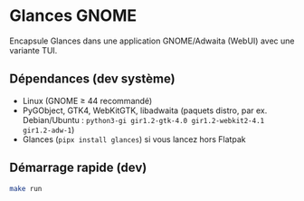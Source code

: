 # Glances GNOME


Encapsule Glances dans une application GNOME/Adwaita (WebUI) avec une variante TUI.


## Dépendances (dev système)
- Linux (GNOME ≥ 44 recommandé)
- PyGObject, GTK4, WebKitGTK, libadwaita (paquets distro, par ex. Debian/Ubuntu : `python3-gi gir1.2-gtk-4.0 gir1.2-webkit2-4.1 gir1.2-adw-1`)
- Glances (`pipx install glances`) si vous lancez hors Flatpak


## Démarrage rapide (dev)
```bash
make run
